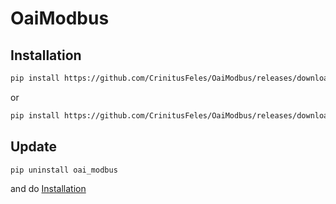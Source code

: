 # OaiModbus

## Installation
```sh
pip install https://github.com/CrinitusFeles/OaiModbus/releases/download/v.1.1/OAI_ModBus-0.1.1-py3-none-any.whl
```
or
```sh
pip install https://github.com/CrinitusFeles/OaiModbus/releases/download/v.1.1/OAI_ModBus-0.1.1.tar.gz
```
## Update 
```sh
pip uninstall oai_modbus
```
and do [Installation](#Installation)
